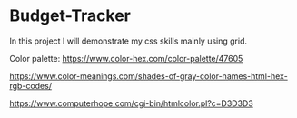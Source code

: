 # Budget-Tracker


In this project I will demonstrate my css skills mainly using grid. 

Color palette: https://www.color-hex.com/color-palette/47605

https://www.color-meanings.com/shades-of-gray-color-names-html-hex-rgb-codes/

https://www.computerhope.com/cgi-bin/htmlcolor.pl?c=D3D3D3